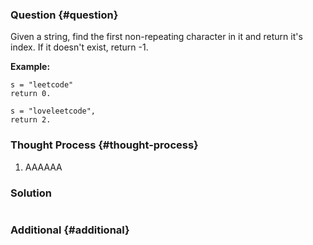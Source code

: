 ### Question {#question}

Given a string, find the first non-repeating character in it and return it's index. If it doesn't exist, return -1.

**Example:**

```
s = "leetcode"
return 0.

s = "loveleetcode",
return 2.
```

### Thought Process {#thought-process}

1. AAAAAA

### Solution

```java

```

### Additional {#additional}



